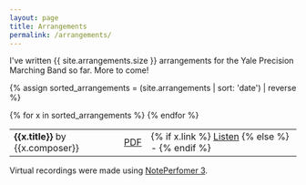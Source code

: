 ```yaml
---
layout: page
title: Arrangements
permalink: /arrangements/
---
```

 
I've written {{ site.arrangements.size }} arrangements for the Yale Precision Marching Band so far. More to come!

{% assign sorted_arrangements = (site.arrangements | sort: 'date') | reverse %}

<table>
    {% for x in sorted_arrangements %}
    <tr>
        <td>
            <strong>{{x.title}}</strong> by {{x.composer}}
        </td>
        <td>
            <a href="{{ x.src }}" target="_blank">PDF</a>
        </td>
        <td>
            {% if x.link %}
            <a href="{{ x.link }}" target="_blank">Listen</a>
            {% else %}
            -
            {% endif %}
        </td>
    </tr>
    {% endfor %}
</table>
<p> Virtual recordings were made using <a href="https://www.noteperformer.com/" target="_blank">NotePerfomer 3</a>.</p>
<!-- | [Dance Monkey]() by Tones and I | [PDF](#) | - |
| [break up with your girlfriend, i'm bored]() by Ariana Grande | [PDF](#) | - |
| [小苹果 (XiaoPingGuo / Little Apple)]() by 筷子兄弟 (Chopstick Bros.) | [PDF](#) | [Video](#)
| [DDU-DU DDU-DU]() by BLACKPINK | [PDF](#) | - |
| [Naruto Main Theme]() by Toshiro Masuda (composer) | [PDF](#) | - |
| [THE HERO !! ("One Punch Man" Opening)]() by JAM Project | [PDF](#) | - |
| [Jungle Japes (from Donkey Kong)]() by Grant Kirkhope (composer) | [PDF](#) | - | -->